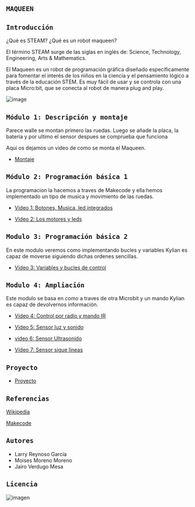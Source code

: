 ## `MAQUEEN`

## `Introducción`

¿Qué es STEAM? ¿Qué es un robot maqueen?

El término STEAM surge de las siglas en inglés de:  Science, Technology, Engineering, Arts & Mathematics. 

El Maqueen es un robot de programación gráfica diseñado específicamente para fomentar el interés de los niños en la ciencia y el pensamiento lógico a través de la educación STEM. Es muy fácil de usar y se controla con una placa Micro:bit, que se conecta al robot de manera plug and play.


![image](https://user-images.githubusercontent.com/114906861/207549887-94778db5-a944-472f-a246-a8ba89084a9c.jpeg)


## `Módulo 1: Descripción y montaje`

Parece walle se montan primero las ruedas. Luego se añade la placa, la bateria y por ultimo el sensor despues se comprueba que funciona

Aqui os dejamos un video de como se monta el Maqueen. 
 
- [Montaje](https://youtube.com/shorts/zPs_96zYY-Q)


## `Módulo 2: Programación básica 1`

La programacion la hacemos a traves de Makecode y ella hemos implementado un tipo de musica y movimiento de las ruedas.

- [Video 1: Botones, Musica, led integrados](ejemplo1/ejemplo1.md)

- [Video 2: Los motores y leds](extension/extension.md)


## `Modulo 3: Programación básica 2`
 
 En este modulo veremos como implementando bucles y variables Kylian es capaz de moverse siguiendo dichas ordenes sencillas.
 
-  [Video 3: Variables y bucles de control](variables/variables.md)


## `Modulo 4: Ampliación` 

 Este modulo se basa en como a traves de otra Microbit y un mando Kylian es capaz de devolvernos información.

- [Video 4: Control por radio y mando IR](control/control.md)

- [Video 5: Sensor luz y sonido](luz/luz.md)

- [video 6: Sensor Ultrasonido](ultrasonido/ultrasonido.md)

- [Video 7: Sensor sigue lineas](lineas/lineas.md)

## `Proyecto`

- [Proyecto](proyecto/proyecto.md)


## `Referencias` 

[Wikipedia](https://es.wikipedia.org/wiki/Wikipedia:Portada)

[Makecode](https://makecode.microbit.org/#)

## `Autores`

- Larry Reynoso García 
- Moises Moreno Moreno
- Jairo Verdugo Mesa

## `Licencia`

![imagen](https://user-images.githubusercontent.com/114906861/207535126-738a0f71-fb66-4c4b-97e7-09cc6c79f1df.PNG)
